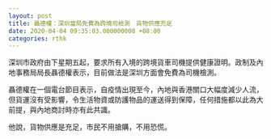 ```yaml
---
layout: post
title: 聶德權：深圳當局免費為跨境司檢測　貨物供應充足
date: 2020-04-04 09:35:03.000000000 +08:00
categories: rthk
---
```


深圳市政府由下星期五起，要求所有入境的跨境貨車司機提供健康證明。政制及內地事務局局長聶德權表示，目前做法是深圳方面會免費為司機檢測。

聶德權在一個電台節目表示，自疫情出現至今，內地與香港關口大幅度減少人流，但貨運沒有受影響，令生活物資或防護物品的運送得到保障，任何措施都以此為大前提，與內地商討時亦有此共識。

他說，貨物供應是充足，市民不用搶購，不用恐慌。
